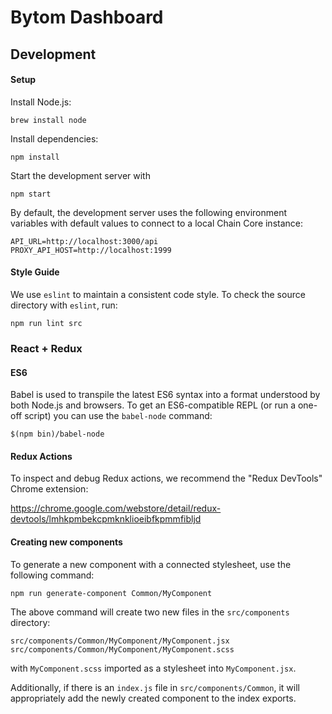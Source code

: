 # Bytom Dashboard

## Development

#### Setup

Install Node.js:

```
brew install node
```

Install dependencies:

```
npm install
```

Start the development server with

```
npm start
```

By default, the development server uses the following environment variables
with default values to connect to a local Chain Core instance:

```
API_URL=http://localhost:3000/api
PROXY_API_HOST=http://localhost:1999
```

#### Style Guide

We use `eslint` to maintain a consistent code style. To check the source
directory with `eslint`, run:

```
npm run lint src
```

### React + Redux

#### ES6

Babel is used to transpile the latest ES6 syntax into a format understood by
both Node.js and browsers. To get an ES6-compatible REPL (or run a one-off script)
you can use the `babel-node` command:

`$(npm bin)/babel-node`

#### Redux Actions

To inspect and debug Redux actions, we recommend the "Redux DevTools" Chrome
extension:

https://chrome.google.com/webstore/detail/redux-devtools/lmhkpmbekcpmknklioeibfkpmmfibljd


#### Creating new components

To generate a new component with a connected stylesheet, use the following
command:

```
npm run generate-component Common/MyComponent
```

The above command will create two new files in the `src/components` directory:

```
src/components/Common/MyComponent/MyComponent.jsx
src/components/Common/MyComponent/MyComponent.scss
```

with `MyComponent.scss` imported as a stylesheet into `MyComponent.jsx`.

Additionally, if there is an `index.js` file in `src/components/Common`, it
will appropriately add the newly created component to the index exports.
